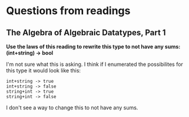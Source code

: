 # Questions from readings

## The Algebra of Algebraic Datatypes, Part 1

__Use the laws of this reading to rewrite this type to not have any sums: (int+string) → bool__

I'm not sure what this is asking. I think if I enumerated the possibilites for this type it would look like this:

```
int+string -> true
int+string -> false
string+int -> true
string+int -> false
```

I don't see a way to change this to not have any sums.

